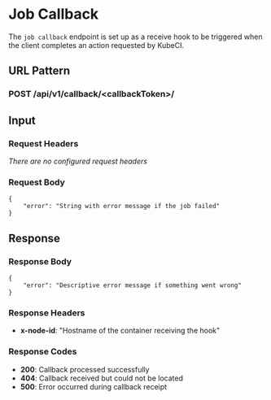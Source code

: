 # Job Callback #

The `job callback` endpoint is set up as a receive hook to be triggered when the client completes an action requested by KubeCI.

## URL Pattern ##

### POST /api/v1/callback/<callbackToken\>/ ###

## Input ##

### Request Headers ###

*There are no configured request headers*

### Request Body ###


```
{
    "error": "String with error message if the job failed"
}
```

## Response ##

### Response Body ###

```
{
    "error": "Descriptive error message if something went wrong"
}
```

### Response Headers ###

* **x-node-id**: "Hostname of the container receiving the hook"

### Response Codes ###

* **200**: Callback processed successfully
* **404**: Callback received but could not be located
* **500**: Error occurred during callback receipt
